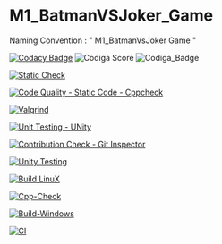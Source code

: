 # M1_BatmanVSJoker_Game
Naming Convention : " M1_BatmanVsJoker Game "

[![Codacy Badge](https://app.codacy.com/project/badge/Grade/d1764ad9d39945bb93a9f4653bec8e77)](https://www.codacy.com/gh/samanvitha-125/M1_BatmanVsJoker_Game/dashboard?utm_source=github.com&amp;utm_medium=referral&amp;utm_content=samanvitha-125/M1_BatmanVsJoker_Game&amp;utm_campaign=Badge_Grade)
![Codiga Score](https://api.codiga.io/project/32087/score/svg)
![Codiga_Badge](https://api.codiga.io/project/32087/status/svg)

[![Static Check](https://github.com/samanvitha-125/M1_BatmanVsJoker_Game/actions/workflows/Static.yml/badge.svg)](https://github.com/samanvitha-125/M1_BatmanVsJoker_Game/actions/workflows/Static.yml)

[![Code Quality - Static Code - Cppcheck](https://github.com/samanvitha-125/M1_BatmanVsJoker_Game/actions/workflows/Code%20Quality%20Static%20Code%20-%20Cppcheck.yml/badge.svg)](https://github.com/samanvitha-125/M1_BatmanVsJoker_Game/actions/workflows/Code%20Quality%20Static%20Code%20-%20Cppcheck.yml)

[![Valgrind](https://github.com/samanvitha-125/M1_BatmanVsJoker_Game/actions/workflows/Valgrind.yml/badge.svg)](https://github.com/samanvitha-125/M1_BatmanVsJoker_Game/actions/workflows/Valgrind.yml)

[![Unit Testing - UNity](https://github.com/samanvitha-125/M1_BatmanVsJoker_Game/actions/workflows/UNity.yml/badge.svg)](https://github.com/samanvitha-125/M1_BatmanVsJoker_Game/actions/workflows/UNity.yml)

[![Contribution Check - Git Inspector](https://github.com/samanvitha-125/M1_BatmanVsJoker_Game/actions/workflows/vs.yml/badge.svg)](https://github.com/samanvitha-125/M1_BatmanVsJoker_Game/actions/workflows/vs.yml)

[![Unity Testing](https://github.com/samanvitha-125/M1_BatmanVsJoker_Game/actions/workflows/Test.yml/badge.svg)](https://github.com/samanvitha-125/M1_BatmanVsJoker_Game/actions/workflows/Test.yml)

[![Build LinuX](https://github.com/samanvitha-125/M1_BatmanVsJoker_Game/actions/workflows/Linux.yml/badge.svg)](https://github.com/samanvitha-125/M1_BatmanVsJoker_Game/actions/workflows/Linux.yml)

[![Cpp-Check](https://github.com/samanvitha-125/M1_BatmanVsJoker_Game/actions/workflows/Cpp.yml/badge.svg)](https://github.com/samanvitha-125/M1_BatmanVsJoker_Game/actions/workflows/Cpp.yml)

[![Build-Windows](https://github.com/samanvitha-125/M1_BatmanVsJoker_Game/actions/workflows/Windows.yml/badge.svg)](https://github.com/samanvitha-125/M1_BatmanVsJoker_Game/actions/workflows/Windows.yml)

[![CI](https://github.com/samanvitha-125/M1_BatmanVsJoker_Game/actions/workflows/C-cpp.yml/badge.svg)](https://github.com/samanvitha-125/M1_BatmanVsJoker_Game/actions/workflows/C-cpp.yml)
